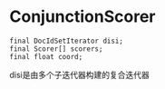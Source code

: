 # ConjunctionScorer

```
final DocIdSetIterator disi;
final Scorer[] scorers;
final float coord;
```

disi是由多个子迭代器构建的复合迭代器
